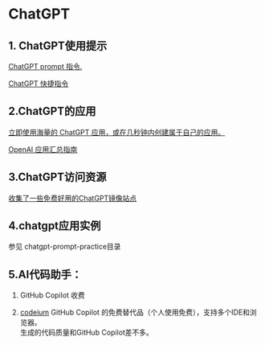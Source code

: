 # ChatGPT

## 1. ChatGPT使用提示

[ChatGPT prompt 指令.](https://github.com/f/awesome-chatgpt-prompts)

[ChatGPT 快捷指令](https://newzone.top/chatgpt/cn/)

## 2.ChatGPT的应用

[立即使用海量的 ChatGPT 应用，或在几秒钟内创建属于自己的应用。](https://open-gpt.app/)

[OpenAI 应用汇总指南](https://www.mojidoc.com/05z7y-dd5pa7hu3zfmhnbngoeztyqcnq-00b#blockId=06z7y-skglialj6zay7icq3zhkxfqt5i-00b)

## 3.ChatGPT访问资源

[收集了一些免费好用的ChatGPT镜像站点](https://github.com/xx025/carrothttps://github.com/xx025/carrot)

## 4.chatgpt应用实例

参见 chatgpt-prompt-practice目录

## 5.AI代码助手：

1. GitHub Copilot 收费

2. [codeium](codeium.com) GitHub Copilot 的免费替代品（个人使用免费），支持多个IDE和浏览器。  
   生成的代码质量和GitHub Copilot差不多。 ​​​



